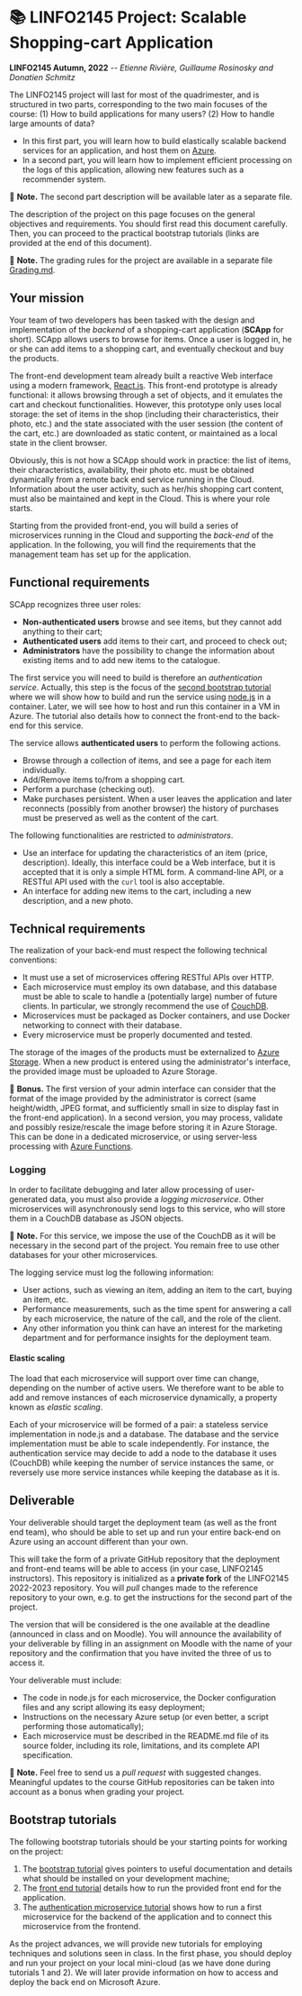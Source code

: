 # :books: LINFO2145 Project: Scalable Shopping-cart Application

**LINFO2145 Autumn, 2022** -- *Etienne Rivière, Guillaume Rosinosky and Donatien Schmitz*

The LINFO2145 project will last for most of the quadrimester, and is structured in two parts, corresponding to the two main focuses of the course: (1) How to build applications for many users? (2) How to handle large amounts of data?

- In this first part, you will learn how to build elastically scalable backend services for an application, and host them on [Azure](https://azure.microsoft.com/en-us/global-infrastructure/).
- In a second part, you will learn how to implement efficient processing on the logs of this application, allowing new features such as a recommender system.

:pencil: **Note.** The second part description will be available later as a separate file.
<!-- [is available as a separate file](README-part2.md). -->

The description of the project on this page focuses on the general objectives and requirements.
You should first read this document carefully.
Then, you can proceed to the practical bootstrap tutorials (links are provided at the end of this document).

:pencil: **Note.** The grading rules for the project are available in a separate file [Grading.md](Grading.md).

## Your mission

Your team of two developers has been tasked with the design and implementation of the *backend* of a shopping-cart application (**SCApp** for short).
SCApp allows users to browse for items.
Once a user is logged in, he or she can add items to a shopping cart, and eventually checkout and buy the products.

The front-end development team already built a reactive Web interface using a modern framework, [React.js](https://reactjs.org).
This front-end prototype is already functional: it allows browsing through a set of objects, and it emulates the cart and checkout functionalities.
However, this prototype only uses local storage: the set of items in the shop (including their characteristics, their photo, etc.) and the state associated with the user session (the content of the cart, etc.) are downloaded as static content, or maintained as a local state in the client browser.

Obviously, this is not how a SCApp should work in practice: the list of items, their characteristics, availability, their photo etc. must be obtained dynamically from a remote back end service running in the Cloud.
Information about the user activity, such as her/his shopping cart content, must also be maintained and kept in the Cloud.
This is where your role starts.

Starting from the provided front-end, you will build a series of microservices running in the Cloud and supporting the *back-end* of the application.
In the following, you will find the requirements that the management team has set up for the application.

## Functional requirements

SCApp recognizes three user roles:

- **Non-authenticated users** browse and see items, but they cannot add anything to their cart;
- **Authenticated users** add items to their cart, and proceed to check out;
- **Administrators** have the possibility to change the information about existing items and to add new items to the catalogue.

The first service you will need to build is therefore an *authentication service*.
Actually, this step is the focus of the [second bootstrap tutorial](tutorials/02_ProjectSetup_AuthenticationService.md) where we will show how to build and run the service using [node.js](https://nodejs.org/en/) in a container.
Later, we will see how to host and run this container in a VM in Azure.
The tutorial also details how to connect the front-end to the back-end for this service.

The service allows **authenticated users** to perform the following actions.

- Browse through a collection of items, and see a page for each item individually.
- Add/Remove items to/from a shopping cart.
- Perform a purchase (checking out).
- Make purchases persistent. When a user leaves the application and later reconnects (possibly from another browser) the history of purchases must be preserved as well as the content of the cart.

The following functionalities are restricted to *administrators*.

- Use an interface for updating the characteristics of an item (price, description). Ideally, this interface could be a Web interface, but it is accepted that it is only a simple HTML form. A command-line API, or a RESTful API used with the `curl` tool is also acceptable.
- An interface for adding new items to the cart, including a new description, and a new photo.

## Technical requirements

The realization of your back-end must respect the following technical conventions:

- It must use a set of microservices offering RESTful APIs over HTTP.
- Each microservice must employ its own database, and this database must be able to scale to handle a (potentially large) number of future clients. In particular, we strongly recommend the use of [CouchDB](http://couchdb.apache.org).
- Microservices must be packaged as Docker containers, and use Docker networking to connect with their database.
- Every microservice must be properly documented and tested.

The storage of the images of the products must be externalized to [Azure Storage](https://docs.microsoft.com/en-us/azure/storage/).
When a new product is entered using the administrator's interface, the provided image must be uploaded to Azure Storage.

:gift: **Bonus.** The first version of your admin interface can consider that the format of the image provided by the administrator is correct (same height/width, JPEG format, and sufficiently small in size to display fast in the front-end application).
In a second version, you may process, validate and possibly resize/rescale the image before storing it in Azure Storage.
This can be done in a dedicated microservice, or using server-less processing with [Azure Functions](https://azure.microsoft.com/en-us/services/functions/).

### Logging

In order to facilitate debugging and later allow processing of user-generated data, you must also provide a *logging microservice*.
Other microservices will asynchronously send logs to this service, who will store them in a CouchDB database as JSON objects.

:pencil: **Note.** For this service, we impose the use of the CouchDB as it will be necessary in the second part of the project.
You remain free to use other databases for your other microservices.

The logging service must log the following information:

- User actions, such as viewing an item, adding an item to the cart, buying an item, etc.
- Performance measurements, such as the time spent for answering a call by each microservice, the nature of the call, and the role of the client.
- Any other information you think can have an interest for the marketing department and for performance insights for the deployment team.

#### Elastic scaling

The load that each microservice will support over time can change, depending on the number of active users.
We therefore want to be able to add and remove instances of each microservice dynamically, a property known as *elastic scaling*.

Each of your microservice will be formed of a pair: a stateless service implementation in node.js and a database.
The database and the service implementation must be able to scale independently.
For instance, the authentication service may decide to add a node to the database it uses (CouchDB) while keeping the number of service instances the same, or reversely use more service instances while keeping the database as it is.

## Deliverable

Your deliverable should target the deployment team (as well as the front end team), who should be able to set up and run your entire back-end on Azure using an account different than your own.

This will take the form of a private GitHub repository that the deployment and front-end teams will be able to access (in your case, LINFO2145 instructors).
This repository is initialized as a **private fork** of the LINFO2145 2022-2023 repository.
You will *pull* changes made to the reference repository to your own, e.g. to get the instructions for the second part of the project.

The version that will be considered is the one available at the deadline (announced in class and on Moodle).
You will announce the availability of your deliverable by filling in an assignment on Moodle with the name of your repository and the confirmation that you have invited the three of us to access it.

Your deliverable must include:

- The code in node.js for each microservice, the Docker configuration files and any script allowing its easy deployment;
- Instructions on the necessary Azure setup (or even better, a script performing those automatically);
- Each microservice must be described in the README.md file of its source folder, including its role, limitations, and its complete API specification.

:pencil: **Note.** Feel free to send us a *pull request* with suggested changes.
Meaningful updates to the course GitHub repositories can be taken into account as a bonus when grading your project.

## Bootstrap tutorials

The following bootstrap tutorials should be your starting points for working on the project:

1. The [bootstrap tutorial](tutorials/README.md) gives pointers to useful documentation and details what should be installed on your development machine;
1. The [front end tutorial](tutorials/01_ProjectSetup_FrontEnd.md) details how to run the provided front end for the application.
1. The [authentication microservice tutorial](tutorials/02_ProjectSetup_AuthenticationService.md) shows how to run a first microservice for the backend of the application and to connect this microservice from the frontend.

As the project advances, we will provide new tutorials for employing techniques and solutions seen in class.
In the first phase, you should deploy and run your project on your local mini-cloud (as we have done during tutorials 1 and 2).
We will later provide information on how to access and deploy the back end on Microsoft Azure.
